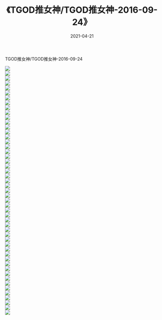 ﻿---
layout: post
title:  《TGOD推女神/TGOD推女神-2016-09-24》
date:   2021-04-21
img: http://pic.660000.xyz/1:/网络美图/2021/TGOD推女神/TGOD推女神-2016-09-24/000.jpg
categories: [美女, 清纯, 唯美]
---

TGOD推女神/TGOD推女神-2016-09-24

 ![](http://pic.660000.xyz/1:/网络美图/2021/TGOD推女神/TGOD推女神-2016-09-24/001.jpg) <br>![](http://pic.660000.xyz/1:/网络美图/2021/TGOD推女神/TGOD推女神-2016-09-24/002.jpg) <br>![](http://pic.660000.xyz/1:/网络美图/2021/TGOD推女神/TGOD推女神-2016-09-24/003.jpg) <br>![](http://pic.660000.xyz/1:/网络美图/2021/TGOD推女神/TGOD推女神-2016-09-24/004.jpg) <br>![](http://pic.660000.xyz/1:/网络美图/2021/TGOD推女神/TGOD推女神-2016-09-24/005.jpg) <br>![](http://pic.660000.xyz/1:/网络美图/2021/TGOD推女神/TGOD推女神-2016-09-24/006.jpg) <br>![](http://pic.660000.xyz/1:/网络美图/2021/TGOD推女神/TGOD推女神-2016-09-24/007.jpg) <br>![](http://pic.660000.xyz/1:/网络美图/2021/TGOD推女神/TGOD推女神-2016-09-24/008.jpg) <br>![](http://pic.660000.xyz/1:/网络美图/2021/TGOD推女神/TGOD推女神-2016-09-24/009.jpg) <br>![](http://pic.660000.xyz/1:/网络美图/2021/TGOD推女神/TGOD推女神-2016-09-24/010.jpg) <br>![](http://pic.660000.xyz/1:/网络美图/2021/TGOD推女神/TGOD推女神-2016-09-24/011.jpg) <br>![](http://pic.660000.xyz/1:/网络美图/2021/TGOD推女神/TGOD推女神-2016-09-24/012.jpg) <br>![](http://pic.660000.xyz/1:/网络美图/2021/TGOD推女神/TGOD推女神-2016-09-24/013.jpg) <br>![](http://pic.660000.xyz/1:/网络美图/2021/TGOD推女神/TGOD推女神-2016-09-24/014.jpg) <br>![](http://pic.660000.xyz/1:/网络美图/2021/TGOD推女神/TGOD推女神-2016-09-24/015.jpg) <br>![](http://pic.660000.xyz/1:/网络美图/2021/TGOD推女神/TGOD推女神-2016-09-24/016.jpg) <br>![](http://pic.660000.xyz/1:/网络美图/2021/TGOD推女神/TGOD推女神-2016-09-24/017.jpg) <br>![](http://pic.660000.xyz/1:/网络美图/2021/TGOD推女神/TGOD推女神-2016-09-24/018.jpg) <br>![](http://pic.660000.xyz/1:/网络美图/2021/TGOD推女神/TGOD推女神-2016-09-24/019.jpg) <br>![](http://pic.660000.xyz/1:/网络美图/2021/TGOD推女神/TGOD推女神-2016-09-24/020.jpg) <br>![](http://pic.660000.xyz/1:/网络美图/2021/TGOD推女神/TGOD推女神-2016-09-24/021.jpg) <br>![](http://pic.660000.xyz/1:/网络美图/2021/TGOD推女神/TGOD推女神-2016-09-24/022.jpg) <br>![](http://pic.660000.xyz/1:/网络美图/2021/TGOD推女神/TGOD推女神-2016-09-24/023.jpg) <br>![](http://pic.660000.xyz/1:/网络美图/2021/TGOD推女神/TGOD推女神-2016-09-24/024.jpg) <br>![](http://pic.660000.xyz/1:/网络美图/2021/TGOD推女神/TGOD推女神-2016-09-24/025.jpg) <br>![](http://pic.660000.xyz/1:/网络美图/2021/TGOD推女神/TGOD推女神-2016-09-24/026.jpg) <br>![](http://pic.660000.xyz/1:/网络美图/2021/TGOD推女神/TGOD推女神-2016-09-24/027.jpg) <br>![](http://pic.660000.xyz/1:/网络美图/2021/TGOD推女神/TGOD推女神-2016-09-24/028.jpg) <br>![](http://pic.660000.xyz/1:/网络美图/2021/TGOD推女神/TGOD推女神-2016-09-24/029.jpg) <br>![](http://pic.660000.xyz/1:/网络美图/2021/TGOD推女神/TGOD推女神-2016-09-24/030.jpg) <br>![](http://pic.660000.xyz/1:/网络美图/2021/TGOD推女神/TGOD推女神-2016-09-24/031.jpg) <br>![](http://pic.660000.xyz/1:/网络美图/2021/TGOD推女神/TGOD推女神-2016-09-24/032.jpg) <br>![](http://pic.660000.xyz/1:/网络美图/2021/TGOD推女神/TGOD推女神-2016-09-24/033.jpg) <br>![](http://pic.660000.xyz/1:/网络美图/2021/TGOD推女神/TGOD推女神-2016-09-24/034.jpg) <br>![](http://pic.660000.xyz/1:/网络美图/2021/TGOD推女神/TGOD推女神-2016-09-24/035.jpg) <br>![](http://pic.660000.xyz/1:/网络美图/2021/TGOD推女神/TGOD推女神-2016-09-24/036.jpg) <br>![](http://pic.660000.xyz/1:/网络美图/2021/TGOD推女神/TGOD推女神-2016-09-24/037.jpg) <br>![](http://pic.660000.xyz/1:/网络美图/2021/TGOD推女神/TGOD推女神-2016-09-24/038.jpg) <br>![](http://pic.660000.xyz/1:/网络美图/2021/TGOD推女神/TGOD推女神-2016-09-24/039.jpg) <br>![](http://pic.660000.xyz/1:/网络美图/2021/TGOD推女神/TGOD推女神-2016-09-24/040.jpg) <br>![](http://pic.660000.xyz/1:/网络美图/2021/TGOD推女神/TGOD推女神-2016-09-24/041.jpg) <br>![](http://pic.660000.xyz/1:/网络美图/2021/TGOD推女神/TGOD推女神-2016-09-24/042.jpg) <br>![](http://pic.660000.xyz/1:/网络美图/2021/TGOD推女神/TGOD推女神-2016-09-24/043.jpg) <br>![](http://pic.660000.xyz/1:/网络美图/2021/TGOD推女神/TGOD推女神-2016-09-24/044.jpg) <br>![](http://pic.660000.xyz/1:/网络美图/2021/TGOD推女神/TGOD推女神-2016-09-24/045.jpg) <br>![](http://pic.660000.xyz/1:/网络美图/2021/TGOD推女神/TGOD推女神-2016-09-24/046.jpg) <br>![](http://pic.660000.xyz/1:/网络美图/2021/TGOD推女神/TGOD推女神-2016-09-24/047.jpg) <br>![](http://pic.660000.xyz/1:/网络美图/2021/TGOD推女神/TGOD推女神-2016-09-24/048.jpg) <br>![](http://pic.660000.xyz/1:/网络美图/2021/TGOD推女神/TGOD推女神-2016-09-24/049.jpg) <br>![](http://pic.660000.xyz/1:/网络美图/2021/TGOD推女神/TGOD推女神-2016-09-24/050.jpg) <br>![](http://pic.660000.xyz/1:/网络美图/2021/TGOD推女神/TGOD推女神-2016-09-24/051.jpg) <br>